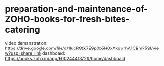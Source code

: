 # preparation-and-maintenance-of-ZOHO-books-for-fresh-bites-catering
video demanstration: https://drive.google.com/file/d/1lucRGtX7E9p0b5H0xXkqwrhA1CBmP5Sl/view?usp=share_link
dashboard: https://books.zoho.in/app/60024441372#/home/dashboard
